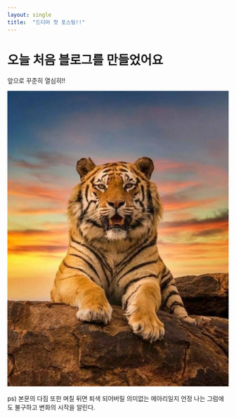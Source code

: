 ```yaml
---
layout: single
title:  "드디어 첫 포스팅!!"
---
```


# 오늘 처음 블로그를 만들었어요

앞으로 꾸준히 열심히!!

![tiger_1](../images/2022-06-22-first/tiger_1.jpg)

ps) 본문의 다짐 또한 며칠 뒤면 퇴색 되어버릴 의미없는 메아리일지 언정 나는 그럼에도 불구하고 변화의 시작을 알린다.

